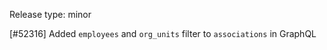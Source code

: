 Release type: minor

[#52316] Added `employees` and `org_units` filter to `associations` in GraphQL
